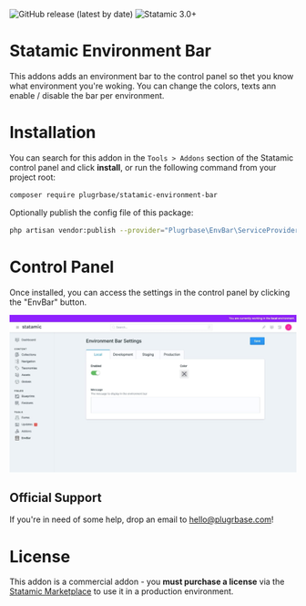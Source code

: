 <!-- statamic:hide -->
![GitHub release (latest by date)](https://img.shields.io/github/v/release/plugrbase/statamic-environment-bar?style=flat-square)
![Statamic 3.0+](https://img.shields.io/badge/Statamic-3.0+-FF269E?style=flat-square&link=https://statamic.com)

# Statamic Environment Bar

<!-- /statamic:hide -->

This addons adds an environment bar to the control panel so thet you know what environment you're woking. You can change the colors, texts ann enable / disable the bar per environment. 

# Installation

You can search for this addon in the `Tools > Addons` section of the Statamic control panel and click **install**, or run the following command from your project root:

```bash
composer require plugrbase/statamic-environment-bar
```

Optionally publish the config file of this package:

```bash
php artisan vendor:publish --provider="Plugrbase\EnvBar\ServiceProvider"
```

# Control Panel

Once installed, you can access the settings in the control panel by clicking the "EnvBar" button.

![settings](./docs/settings-form.jpeg)

## Official Support

If you're in need of some help, drop an email to [hello@plugrbase.com](mailto:hello@plugrbase.com)!

# License

This addon is a commercial addon - you **must purchase a license** via the [Statamic Marketplace](https://statamic.com/addons/double-three-digital/simple-commerce) to use it in a production environment.
